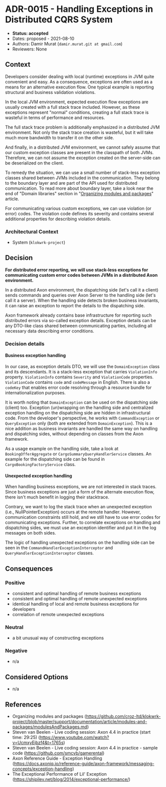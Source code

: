 # ADR-0015 - Handling Exceptions in Distributed CQRS System
* **Status: accepted**
* Dates: proposed - 2021-08-10
* Authors: Damir Murat (`damir.murat.git at gmail.com`)
* Reviewers: None

## Context
Developers consider dealing with local (runtime) exceptions in JVM quite convenient and easy. As a consequence, exceptions are often used as a means for an alternative execution flow. One typical
example is reporting structural and business validation violations.

In the local JVM environment, expected execution flow exceptions are usually created with a full stack trace included. However, as these exceptions represent "normal" conditions, creating a full
stack trace is wasteful in terms of performance and resources.

The full stack trace problem is additionally emphasized in a distributed JVM environment. Not only the stack trace creation is wasteful, but it will take much more bandwidth to transfer it on the
other side.

And finally, in a distributed JVM environment, we cannot safely assume that our custom exception classes are present in the classpath of both JVMs. Therefore, we can not assume the exception created
on the server-side can be deserialized on the client.

To remedy the situation, we can use a small number of stack-less exception classes shared between JVMs included in the communication. They belong to the boundary layer and are part of the API used
for distributed communication. To read more about boundary layer, take a look near the end of "Domain libraries" section in
"[Organizing modules and packages](../../article/modules-and-packages/modulesAndPackages.md#domain-libraries)" article.

For communicating various custom exceptions, we can use violation (or error) codes. The violation code defines its severity and contains several additional properties for describing violation details.

### Architectural Context
* System (`klokwrk-project`)

## Decision
**For distributed error reporting, we will use stack-less exceptions for communicating custom error codes between JVMs in a distributed Axon environment.**

In a distributed Axon environment, the dispatching side (let's call it a client) sends commands and queries over Axon Server to the handling side (let's call it a server). When the handling side
detects broken business invariants, it can raise an exception to report the details to the dispatching side.

Axon framework already contains base infrastructure for reporting such distributed errors via so-called exception details. Exception details can be any DTO-like class shared between communicating
parties, including all necessary data describing error conditions.

### Decision details
#### Business exception handling
In our case, as exception details DTO, we will use the `DomainException` class and its descendants. It is a stack-less exception that carries `ViolationInfo` property. `ViolationInfo` contains
`Severity` and `ViolationCode` properties. `ViolationCode` contains `code` and `codeMessage` in English. There is also a `codeKey` that enables error code resolving through a resource bundle for
internationalization purposes.

It is worth noting that `DomainException` can be used on the dispatching side (client) too. Exception (un)wrapping on the handling side and centralized exception handling on the dispatching side are
hidden in infrastructural code. From the developer's perspective, he works with `CommandException` or `QueryException` only (both are extended from `DomainException`). This is a nice addition as
business invariants are handled the same way on handling and dispatching sides, without depending on classes from the Axon framework.

As a usage example on the handling side, take a look at `BookingOfferAggregate` or `CargoSummaryQueryHandlerService` classes. An example for the dispatching side can be found in
`CargoBookingFactoryService` class.

#### Unexpected exception handling
When handling business exceptions, we are not interested in stack traces. Since business exceptions are just a form of the alternate execution flow, there isn't much benefit in logging their
stacktrace.

Contrary, we want to log the stack trace when an unexpected exception (i.e., NullPointerException) occurs at the remote handler. However, communication constraints still hold, and we still have to
use error codes for communicating exceptions. Further, to correlate exceptions on handling and dispatching sides, we must use an exception identifier and put it in the log messages on both sides.

The logic of handling unexpected exceptions on the handling side can be seen in the `CommandHandlerExceptionInterceptor` and `QueryHandlerExceptionInterceptor` classes.

## Consequences
### Positive
- consistent and optimal handling of remote business exceptions
- consistent and optimal handling of remote unexpected exceptions
- identical handling of local and remote business exceptions for developers
- correlation of remote unexpected exceptions

### Neutral
- a bit unusual way of constructing exceptions

### Negative
- n/a

## Considered Options
- n/a

## References
- Organizing modules and packages (https://github.com/croz-ltd/klokwrk-project/blob/master/support/documentation/article/modules-and-packages/modulesAndPackages.md)
- Steven van Beelen - Live coding session: Axon 4.4 in practice (start time: 29:25) (https://www.youtube.com/watch?v=UcmxyEjbzf4&t=1765s)
- Steven van Beelen - Live coding session: Axon 4.4 in practice - sample code (https://github.com/smcvb/gamerental)
- Axon Reference Guide - Exception Handling (https://docs.axoniq.io/reference-guide/axon-framework/messaging-concepts/exception-handling)
- The Exceptional Performance of Lil' Exception (https://shipilev.net/blog/2014/exceptional-performance/)
